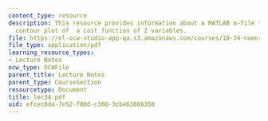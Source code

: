 ```yaml
---
content_type: resource
description: This resource provides information about a MATLAB m-file that makes a
  contour plot of  a cost function of 2 variables.
file: https://ol-ocw-studio-app-qa.s3.amazonaws.com/courses/10-34-numerical-methods-applied-to-chemical-engineering-fall-2005/efcec8da7e52f80dc3603cb463886350_lec34.pdf
file_type: application/pdf
learning_resource_types:
- Lecture Notes
ocw_type: OCWFile
parent_title: Lecture Notes
parent_type: CourseSection
resourcetype: Document
title: lec34.pdf
uid: efcec8da-7e52-f80d-c360-3cb463886350
---
```

